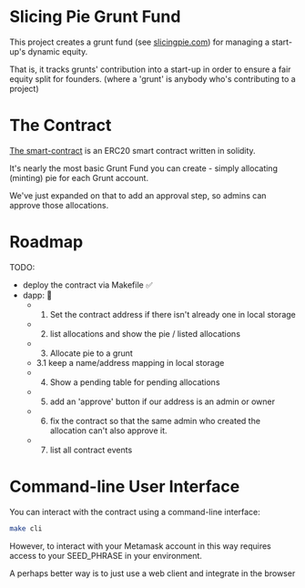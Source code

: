 # Slicing Pie Grunt Fund

This project creates a grunt fund (see [slicingpie.com](https://slicingpie.com/)) for managing a start-up's dynamic equity.

That is, it tracks grunts' contribution into a start-up in order to ensure a fair equity split for founders.
(where a 'grunt' is anybody who's contributing to a project)

# The Contract
[The smart-contract](./contracts/GruntFund.sol) is an ERC20 smart contract written in solidity.

It's nearly the most basic Grunt Fund you can create - simply allocating (minting) pie for each Grunt account.

We've just expanded on that to add an approval step, so admins can approve those allocations.

# Roadmap

TODO:
 * deploy the contract via Makefile ✅ 
 * dapp: 🦕 
   * 1. Set the contract address if there isn't already one in local storage
   * 2. list allocations and show the pie / listed allocations
   * 3. Allocate pie to a grunt
   *   3.1 keep a name/address mapping in local storage
   * 4. Show a pending table for pending allocations
   * 5. add an 'approve' button if our address is an admin or owner
   * 6. fix the contract so that the same admin who created the allocation can't also approve it.
   * 7. list all contract events

# Command-line User Interface

You can interact with the contract using a command-line interface:

```sh
make cli
```

However, to interact with your Metamask account in this way requires access to your SEED_PHRASE in your environment.

A perhaps better way is to just use a web client and integrate in the browser
